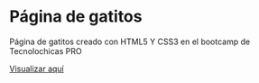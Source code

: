 # Página de gatitos
Página de gatitos creado con HTML5 Y CSS3 en el bootcamp de Tecnolochicas PRO

[Visualizar aquí](#)
